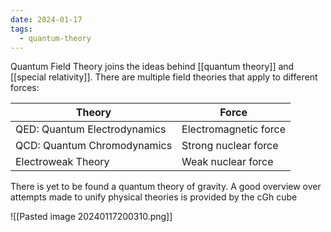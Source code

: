 ```yaml
---
date: 2024-01-17
tags:
  - quantum-theory
---
```

Quantum Field Theory joins the ideas behind [[quantum theory]] and [[special relativity]]. There are multiple field theories that apply to different forces:

| Theory | Force |
| ---- | ---- |
| QED: Quantum Electrodynamics | Electromagnetic force |
| QCD: Quantum Chromodynamics | Strong nuclear force |
| Electroweak Theory | Weak nuclear force |

There is yet to be found a quantum theory of gravity. A good overview over attempts made to unify physical theories is provided by the cGh cube

![[Pasted image 20240117200310.png]]